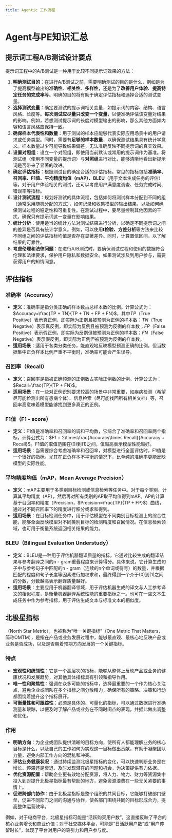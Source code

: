 ```yaml
---
title: Agentic 工作流程
---
```

# Agent与PE知识汇总

## 提示词工程A/B测试设计要点

提示词工程中的A/B测试是一种用于比较不同提示词效果的方法：
1. **明确测试目的**：在进行A/B测试之前，需要明确测试的目的是什么，例如是为了提高模型输出的**准确性**、**相关性**、**多样性**，还是为了**改善用户体验**、**提高特定任务的完成率**等。明确的目的将有助于确定评估指标和选择合适的测试变量。
2. **选择测试变量**：确定要测试的提示词相关变量，如提示词的内容、结构、语言风格、长度等。**每次测试应尽量只改变一个变量**，以便准确评估该变量对结果的影响。例如，若想测试提示词的长度对模型输出的影响，那么其他方面如内容和语言风格应保持一致。
3. **确保样本代表性和数量**：用于测试的样本应能够代表实际应用场景中的用户请求或任务类型。同时，需要有**足够的样本数量**，以确保测试结果具有统计学意义。样本数量过少可能导致结果偏差，无法准确反映不同提示词的真实效果。
4. **设置对照组**：设立一个对照组，即使用当前默认或常用的提示词作为基准。将测试组（使用不同变量的提示词）与**对照组**进行对比，能够清晰地看出新提示词是否带来了显著的改进。
5. **确定评估指标**：根据测试目的确定合适的评估指标。常见的指标包括**准确率、召回率、F1值、平均精度均值（mAP）、BLEU**（用于文本生成任务的评估）等。对于用户体验相关的测试，还可以考虑用户满意度调查、任务完成时间、错误率等指标。
6. **设计测试流程**：规划好测试的具体流程，包括如何将测试样本分配到不同的组（通常采用随机分配的方式），如何记录和收集模型的输出结果，以及如何确保测试过程的稳定性和可重复性。在测试过程中，要尽量控制其他因素的干扰，确保只有提示词这一变量在影响结果。
7. **统计分析**：使用适当的统计方法对测试结果进行分析，以确定不同提示词之间的差异是否具有统计学意义。例如，可以使用**t检验、方差分析**等方法来比较不同组之间的评估指标均值是否存在显著差异。同时，计算置信区间，以了解结果的可靠性。
8. **考虑伦理和法律问题**：在进行A/B测试时，要确保测试过程和使用的数据符合伦理和法律要求，保护用户隐私和数据安全。如果测试涉及到用户参与，需要获得用户的知情同意。

## 评估指标



### 准确率（Accuracy）
- **定义**：准确率是指分类正确的样本数占总样本数的比例。计算公式为：$Accuracy=\frac{TP + TN}{TP + TN + FP + FN}$，其中$TP$（True Positive）表示真正例，即实际为正例且被预测为正例的样本数；$TN$（True Negative）表示真反例，即实际为反例且被预测为反例的样本数；$FP$（False Positive）表示假正例，即实际为反例但被预测为正例的样本数；$FN$（False Negative）表示假反例，即实际为正例但被预测为反例的样本数。
- **适用场景**：适用于各类分类任务，能直观地反映模型预测正确的比例。但当数据集中正负样本比例严重不平衡时，准确率可能会产生误导。

### 召回率（Recall）
- **定义**：召回率是指被正确预测的正例数占实际正例数的比例。计算公式为：$Recall=\frac{TP}{TP + FN}$。
- **适用场景**：在一些对正例识别要求较高的场景中非常重要，如疾病检测（希望尽可能检测出所有患病个体）、信息检索（尽可能找回所有相关文档）等，召回率高意味着模型能够找到更多真正的正例。

### F1值（F1 - score）
- **定义**：F1值是准确率和召回率的调和平均数，它综合了准确率和召回率两个指标，计算公式为：$F1 = 2\times\frac{Accuracy\times Recall}{Accuracy + Recall}$。F1值的取值范围在\(0\)到\(1\)之间，值越高表示模型性能越好。
- **适用场景**：当需要综合考虑准确率和召回率，对模型进行全面评估时，F1值是一个很好的指标。尤其在正负样本不平衡的情况下，比单纯的准确率更能反映模型的实际性能。

### 平均精度均值（mAP，Mean Average Precision）
- **定义**：mAP主要用于多类别目标检测或信息检索等任务中。对于每个类别，计算其平均精度（AP），然后再对所有类别的AP取平均值得到mAP。AP的计算基于召回率和精度（Precision，$Precision=\frac{TP}{TP + FP}$）曲线，通过对不同召回率下的精度进行积分或求和得到。
- **适用场景**：在目标检测任务中，用于评估模型在不同类别目标检测上的综合性能，能够全面反映模型对不同类别目标的检测精度和召回情况。在信息检索领域，也可用于衡量系统返回相关结果的能力。

### BLEU（Bilingual Evaluation Understudy）
- **定义**：BLEU是一种用于评估机器翻译质量的指标，它通过比较生成的翻译结果与参考翻译之间的n -  gram重叠程度来计算得分。具体来说，它计算生成句子中与参考句子中匹配的n -  gram（连续的n个单词或符号）的数量，并根据匹配的程度和句子长度等因素进行加权求和，最终得到一个介于\(0\)到\(1\)之间的分数，分数越高表示翻译质量越好。
- **适用场景**：主要应用于机器翻译领域，用于评估机器生成的译文与人工参考译文的相似程度，是衡量机器翻译系统性能的重要指标之一。也可在一些文本生成任务中作为参考指标，用于评估生成文本与标准文本的相似度。

## 北极星指标
（North Star Metric），也被称为“唯一关键指标”（One Metric That Matters，简称OMTM），是指在产品或业务发展过程中，能够最直观、最核心地反映产品或业务是否成功，以及是否朝着预期方向发展的一个关键指标。

### 特点
- **宏观性和统领性**：它是一个高层次的指标，能够从整体上反映产品或业务的健康状况和发展趋势，对其他具体指标具有引领和指导作用。
- **唯一性和聚焦性**：强调在众多可能的指标中，选择最重要的一个作为核心关注点，避免企业或团队在多个指标之间分散精力，确保所有的策略、决策和行动都围绕着提升这个指标展开。
- **可衡量性和可跟踪性**：必须是具体的、可量化的指标，可以通过数据进行准确测量和跟踪，以便及时了解产品或业务在不同时间点的表现，并据此做出调整和优化。

### 作用
- **明确方向**：为企业或团队提供清晰的目标方向，使所有人都能理解业务的核心目标是什么，以及自己的工作如何为实现这一目标做出贡献，有助于凝聚团队力量，避免内部工作方向的混乱和冲突。
- **评估业务健康状况**：通过持续监测北极星指标的变化，可以快速判断业务是在增长、停滞还是衰退，及时发现潜在的问题和机会，为决策提供有力依据。
- **优化资源配置**：帮助企业更有效地分配资源，将人力、物力、财力等资源集中投入到对提升北极星指标最有帮助的地方，避免资源浪费在一些无关紧要的事情上。
- **促进跨部门协作**：由于北极星指标是整个组织的共同目标，它能够打破部门壁垒，促进不同部门之间的沟通与协作，使各部门围绕共同的目标形成合力，提高整体运营效率。

例如，对于电商平台，北极星指标可能是“活跃购买用户数”，这直接反映了平台的核心业务增长和商业价值；对于社交媒体平台，可能是“日活跃用户数”或“用户停留时长”，体现了平台对用户的吸引力和用户参与度。